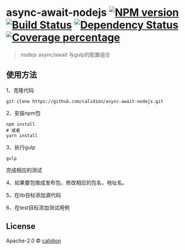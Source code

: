 # async-await-nodejs [![NPM version][npm-image]][npm-url] [![Build Status][travis-image]][travis-url] [![Dependency Status][daviddm-image]][daviddm-url] [![Coverage percentage][coveralls-image]][coveralls-url]
> nodejs async/await 与gulp的配置组合

## 使用方法

1、克隆代码
```
git clone https://github.com/calidion/async-await-nodejs.git
```
2、安装npm包
```
npm install
# 或者
yarn install
```
3、执行gulp
```
gulp
```
完成相应的测试

4、如果要包做成发布包，修改相应的包名，地址名。

5、在lib目标添加源代码

6、在test目标添加测试用例



## License

Apache-2.0 © [calidion]()


[npm-image]: https://badge.fury.io/js/async-await-nodejs.svg
[npm-url]: https://npmjs.org/package/async-await-nodejs
[travis-image]: https://travis-ci.org/calidion/async-await-nodejs.svg?branch=master
[travis-url]: https://travis-ci.org/calidion/async-await-nodejs
[daviddm-image]: https://david-dm.org/calidion/async-await-nodejs.svg?theme=shields.io
[daviddm-url]: https://david-dm.org/calidion/async-await-nodejs
[coveralls-image]: https://coveralls.io/repos/calidion/async-await-nodejs/badge.svg
[coveralls-url]: https://coveralls.io/r/calidion/async-await-nodejs
